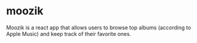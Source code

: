 # moozik
Moozik is a react app that allows users to browse top albums (according to Apple Music) and keep track of their favorite ones.
